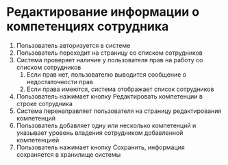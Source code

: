 # Редактирование информации о компетенциях сотрудника
1. Пользователь авторизуется в системе
1. Пользователь переходит на страницу со списком сотрудников
1. Система проверяет наличие у пользователя прав на работу со списком сотрудников
    1. Если прав нет, пользователю выводится сообщение о недостаточности прав
    1. Если права имеются, система отображает список сотрудников
1. Пользователь нажимает кнопку Редактировать компетенции в строке сотрудника 
1. Система перенаправляет пользователя на страницу редактирования компетенций
1. Пользователь добавляет одну или несколько компетенций и указывает уровень владения сотрудником добавленной компетенцией
1. Пользователь нажимает кнопку Сохранить, информация сохраняется в хранилище системы